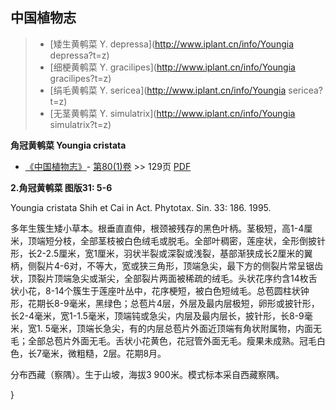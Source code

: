 

## 中国植物志

> * [矮生黄鹌菜  Y.  depressa](http://www.iplant.cn/info/Youngia depressa?t=z)
> * [细梗黄鹌菜  Y.  gracilipes](http://www.iplant.cn/info/Youngia gracilipes?t=z)
> * [绢毛黄鹌菜  Y.  sericea](http://www.iplant.cn/info/Youngia sericea?t=z)
> * [无茎黄鹌菜  Y.  simulatrix](http://www.iplant.cn/info/Youngia simulatrix?t=z)

**角冠黄鹌菜 Youngia cristata**

* [《中国植物志》](http://www.iplant.cn/frps)- [第80(1)卷](http://www.iplant.cn/frps/vol/80(1)) >> 129页 [PDF](http://www.iplant.cn/frps/pdf/80(1)/129.PDF)

**2.角冠黄鹌菜 图版31: 5-6**

Youngia cristata Shih et Cai in Act. Phytotax. Sin. 33: 186. 1995.

多年生簇生矮小草本。根垂直直伸，根颈被残存的黑色叶柄。茎极短，高1-4厘米，顶端短分枝，全部茎枝被白色绒毛或脱毛。全部叶稠密，莲座状，全形倒披针形，长2-2.5厘米，宽1厘米，羽状半裂或深裂或浅裂，基部渐狭成长2厘米的翼柄，侧裂片4-6对，不等大，宽或狭三角形，顶端急尖，最下方的侧裂片常呈锯齿状，顶裂片顶端急尖或渐尖，全部裂片两面被稀疏的绒毛。头状花序约含14枚舌状小花，8-14个簇生于莲座叶丛中，花序梗短，被白色短绒毛。总苞圆柱状钟形，花期长8-9毫米，黑绿色；总苞片4层，外层及最内层极短，卵形或披针形，长2-4毫米，宽1-1.5毫米，顶端钝或急尖，内层及最内层长，披针形，长8-9毫米，宽1. 5毫米，顶端长急尖，有的内层总苞片外面近顶端有角状附属物，内面无毛；全部总苞片外面无毛。舌状小花黄色，花冠管外面无毛。瘦果未成熟。冠毛白色，长7毫米，微粗糙，2层。花期8月。

分布西藏（察隅）。生于山坡，海拔3 900米。模式标本采自西藏察隅。

}